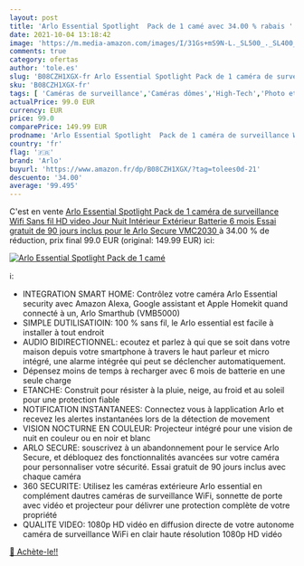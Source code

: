 ```yaml
---
layout: post
title: 'Arlo Essential Spotlight  Pack de 1 camé avec 34.00 % rabais '
date: 2021-10-04 13:18:42
image: 'https://m.media-amazon.com/images/I/31Gs+mS9N-L._SL500_._SL400_.jpg'
comments: true
category: ofertas
author: 'tole.es'
slug: 'B08CZH1XGX-fr Arlo Essential Spotlight Pack de 1 caméra de surveillance...'
sku: 'B08CZH1XGX-fr'
tags: [ 'Caméras de surveillance','Caméras dômes','High-Tech','Photo et caméscopes','arlo', ]
actualPrice: 99.0 EUR
currency: EUR
price: 99.0
comparePrice: 149.99 EUR
prodname: 'Arlo Essential Spotlight  Pack de 1 caméra de surveillance Wifi Sans fil  HD video  Jour  Nuit  Intérieur  Extérieur  Batterie 6 mois  Essai gratuit de 90 jours inclus pour le Arlo Secure  VMC2030 '
country: 'fr'
flag: '🇫🇷'
brand: 'Arlo'
buyurl: 'https://www.amazon.fr/dp/B08CZH1XGX/?tag=tolees0d-21'
descuento: '34.00'
average: '99.495'
---
```


C'est en vente [Arlo Essential Spotlight  Pack de 1 caméra de surveillance Wifi Sans fil  HD video  Jour  Nuit  Intérieur  Extérieur  Batterie 6 mois  Essai gratuit de 90 jours inclus pour le Arlo Secure  VMC2030 ](https://www.amazon.fr/dp/B08CZH1XGX/?tag=tolees0d-21)  à  34.00 % de réduction, prix final  99.0 EUR (original: 149.99 EUR) ici:

[![Arlo Essential Spotlight  Pack de 1 camé](https://m.media-amazon.com/images/I/31Gs+mS9N-L._SL500_._SL400_.jpg)](https://www.amazon.fr/dp/B08CZH1XGX/?tag=tolees0d-21)

ℹ️:

- INTEGRATION SMART HOME: Contrôlez votre caméra Arlo Essential security avec Amazon Alexa, Google assistant et Apple Homekit quand connecté à un, Arlo Smarthub (VMB5000)
- SIMPLE DUTILISATIOIN: 100 % sans fil, le Arlo essential est facile à installer à tout endroit
- AUDIO BIDIRECTIONNEL: ecoutez et parlez à qui que se soit dans votre maison depuis votre smartphone à travers le haut parleur et micro intégré, une alarme intégrée qui peut se déclencher automatiquement.
- Dépensez moins de temps à recharger avec 6 mois de batterie en une seule charge
- ETANCHE: Construit pour résister à la pluie, neige, au froid et au soleil pour une protection fiable
- NOTIFICATION INSTANTANEES: Connectez vous à lapplication Arlo et recevez les alertes instantanées lors de la détection de movement
- VISION NOCTURNE EN COULEUR: Projecteur intégré pour une vision de nuit en couleur ou en noir et blanc
- ARLO SECURE: souscrivez à un abandonnement pour le service Arlo Secure, et débloquez des fonctionnalités avancées sur votre caméra pour personnaliser votre sécurité. Essai gratuit de 90 jours inclus avec chaque caméra
- 360 SECURITE: Utilisez les caméras extérieure Arlo essential en complément dautres caméras de surveillance WiFi, sonnette de porte avec vidéo et projecteur pour délivrer une protection complète de votre propriété
- QUALITE VIDEO: 1080p HD vidéo en diffusion directe de votre autonome caméra de surveillance WiFi en clair haute résolution 1080p HD vidéo

[🛒 Achète-le!!](https://www.amazon.fr/dp/B08CZH1XGX/?tag=tolees0d-21)
